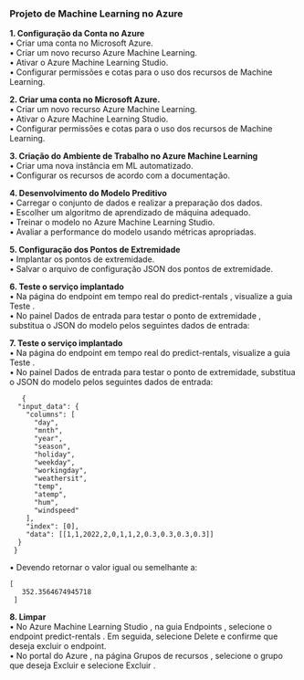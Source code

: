 <h3>Projeto de Machine Learning no Azure</h3>

**1. Configuração da Conta no Azure<br/>**
•	Criar uma conta no Microsoft Azure.<br/>
•	Criar um novo recurso Azure Machine Learning.<br/>
•	Ativar o Azure Machine Learning Studio.<br/>
•	Configurar permissões e cotas para o uso dos recursos de Machine Learning.<br/>

**2. Criar uma conta no Microsoft Azure. <br/>**
•	Criar um novo recurso Azure Machine Learning.<br/>
•	Ativar o Azure Machine Learning Studio.<br/>
•	Configurar permissões e cotas para o uso dos recursos de Machine Learning.<br/>

**3. Criação do Ambiente de Trabalho no Azure Machine Learning<br/>**
•	Criar uma nova instância em ML automatizado.<br/>
•	Configurar os recursos de acordo com a documentação.<br/>

**4. Desenvolvimento do Modelo Preditivo<br/>**
•	Carregar o conjunto de dados e realizar a preparação dos dados.<br/>
•	Escolher um algoritmo de aprendizado de máquina adequado.<br/>
•	Treinar o modelo no Azure Machine Learning Studio.<br/>
•	Avaliar a performance do modelo usando métricas apropriadas.<br/>

**5. Configuração dos Pontos de Extremidade<br/>**
•	Implantar os pontos de extremidade.<br/>
•	Salvar o arquivo de configuração JSON dos pontos de extremidade.<br/>

**6. Teste o serviço implantado<br/>**
•	Na página do endpoint em tempo real do predict-rentals , visualize a guia Teste . <br/>
•	No painel Dados de entrada para testar o ponto de extremidade , substitua o JSON do modelo pelos seguintes dados de entrada: <br/>

**7. Teste o serviço implantado<br/>**
•	Na página do endpoint em tempo real do predict-rentals, visualize a guia Teste .<br/>
•	No painel Dados de entrada para testar o ponto de extremidade, substitua o JSON do modelo pelos seguintes dados de entrada:<br/>
```
   {
  "input_data": {
    "columns": [
      "day",
      "mnth",
      "year",
      "season",
      "holiday",
      "weekday",
      "workingday",
      "weathersit",
      "temp",
      "atemp",
      "hum",
      "windspeed"
    ],
    "index": [0],
    "data": [[1,1,2022,2,0,1,1,2,0.3,0.3,0.3,0.3]]
  }
 }
```

•	Devendo retornar o valor igual ou semelhante a:<br/>

```
[
   352.3564674945718
 ]
```

**8. Limpar<br/>**
•	No Azure Machine Learning Studio , na guia Endpoints , selecione o endpoint predict-rentals . Em seguida, selecione Delete e confirme que deseja excluir o endpoint.<br/>
•	No portal do Azure , na página Grupos de recursos , selecione o grupo que deseja Excluir e selecione Excluir .<br/>
